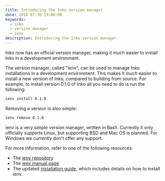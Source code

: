 ```yaml
---
title: Introducing the Inko version manager
date: 2018-07-30 19:00:00
keywords:
  - inko
  - version manager
  - ienv
description: Introducing the Inko version manager.
---
```

<!-- vale off -->

Inko now has an official version manager, making it much easier to install Inko
in a development environment.

<!-- READ MORE -->

The version manager, called "ienv", can be used to manage Inko installations in
a development environment. This makes it _much_ easier to install a new version
of Inko, compared to building from source. For example, to install version 0.1.0
of Inko all you need to do is run the following:

```bash
ienv install 0.1.0
```

Removing a version is also simple:

```bash
ienv remove 0.1.0
```

ienv is a very simple version manager, written in Bash. Currently it only
officially supports Linux, but supporting BSD and Mac OS is planned. For Windows
we currently don't offer any support.

For more information, refer to one of the following resources:

* The [ienv repository](https://gitlab.com/inko-lang/ienv)
* The [ienv manual page](/manual/ienv/)
* The updated [installation guide](/manual/install), which includes details on
  how to install ienv.
